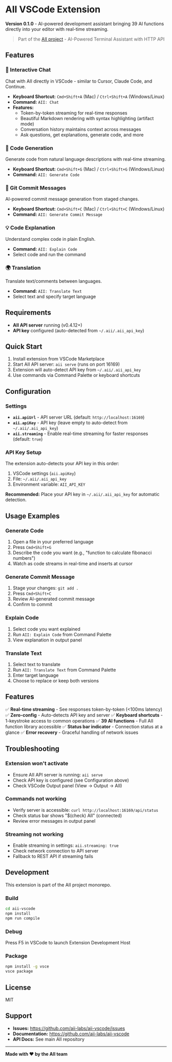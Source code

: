# AII VSCode Extension

**Version 0.1.0** - AI-powered development assistant bringing 39 AI functions directly into your editor with real-time streaming.

> Part of the [AII project](../README.md) - AI-Powered Terminal Assistant with HTTP API

## Features

### 💬 Interactive Chat
Chat with AII directly in VSCode - similar to Cursor, Claude Code, and Continue.
- **Keyboard Shortcut:** `Cmd+Shift+A` (Mac) / `Ctrl+Shift+A` (Windows/Linux)
- **Command:** `AII: Chat`
- **Features:**
  - Token-by-token streaming for real-time responses
  - Beautiful Markdown rendering with syntax highlighting (artifact mode)
  - Conversation history maintains context across messages
  - Ask questions, get explanations, generate code, and more

### 🔧 Code Generation
Generate code from natural language descriptions with real-time streaming.
- **Keyboard Shortcut:** `Cmd+Shift+G` (Mac) / `Ctrl+Shift+G` (Windows/Linux)
- **Command:** `AII: Generate Code`

### 📝 Git Commit Messages
AI-powered commit message generation from staged changes.
- **Keyboard Shortcut:** `Cmd+Shift+C` (Mac) / `Ctrl+Shift+C` (Windows/Linux)
- **Command:** `AII: Generate Commit Message`

### 💡 Code Explanation
Understand complex code in plain English.
- **Command:** `AII: Explain Code`
- Select code and run the command

### 🌍 Translation
Translate text/comments between languages.
- **Command:** `AII: Translate Text`
- Select text and specify target language

## Requirements

- **AII API server** running (v0.4.12+)
- **API key** configured (auto-detected from `~/.aii/.aii_api_key`)

## Quick Start

1. Install extension from VSCode Marketplace
2. Start AII API server: `aii serve` (runs on port 16169)
3. Extension will auto-detect API key from `~/.aii/.aii_api_key`
4. Use commands via Command Palette or keyboard shortcuts

## Configuration

### Settings

- **`aii.apiUrl`** - API server URL (default: `http://localhost:16169`)
- **`aii.apiKey`** - API key (leave empty to auto-detect from `~/.aii/.aii_api_key`)
- **`aii.streaming`** - Enable real-time streaming for faster responses (default: `true`)

### API Key Setup

The extension auto-detects your API key in this order:

1. VSCode settings (`aii.apiKey`)
2. File: `~/.aii/.aii_api_key`
3. Environment variable: `AII_API_KEY`

**Recommended:** Place your API key in `~/.aii/.aii_api_key` for automatic detection.

## Usage Examples

### Generate Code
1. Open a file in your preferred language
2. Press `Cmd+Shift+G`
3. Describe the code you want (e.g., "function to calculate fibonacci numbers")
4. Watch as code streams in real-time and inserts at cursor

### Generate Commit Message
1. Stage your changes: `git add .`
2. Press `Cmd+Shift+C`
3. Review AI-generated commit message
4. Confirm to commit

### Explain Code
1. Select code you want explained
2. Run `AII: Explain Code` from Command Palette
3. View explanation in output panel

### Translate Text
1. Select text to translate
2. Run `AII: Translate Text` from Command Palette
3. Enter target language
4. Choose to replace or keep both versions

## Features

✅ **Real-time streaming** - See responses token-by-token (<100ms latency)
✅ **Zero-config** - Auto-detects API key and server
✅ **Keyboard shortcuts** - 1-keystroke access to common operations
✅ **39 AI functions** - Full AII function library accessible
✅ **Status bar indicator** - Connection status at a glance
✅ **Error recovery** - Graceful handling of network issues

## Troubleshooting

### Extension won't activate
- Ensure AII API server is running: `aii serve`
- Check API key is configured (see Configuration above)
- Check VSCode Output panel (View → Output → AII)

### Commands not working
- Verify server is accessible: `curl http://localhost:16169/api/status`
- Check status bar shows "$(check) AII" (connected)
- Review error messages in output panel

### Streaming not working
- Enable streaming in settings: `aii.streaming: true`
- Check network connection to API server
- Fallback to REST API if streaming fails

## Development

This extension is part of the AII project monorepo.

### Build
```bash
cd aii-vscode
npm install
npm run compile
```

### Debug
Press F5 in VSCode to launch Extension Development Host

### Package
```bash
npm install -g vsce
vsce package
```

## License

MIT

## Support

- **Issues:** https://github.com/aii-labs/aii-vscode/issues
- **Documentation:** https://github.com/aii-labs/aii-vscode
- **API Docs:** See main AII repository

---

**Made with ❤️ by the AII team**
